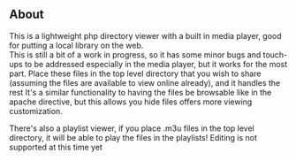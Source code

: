 ## About

This is a lightweight php directory viewer with a built in media player, good for putting a local library on the web.  
This is still a bit of a work in progress, so it has some minor bugs and touch-ups to be addressed especially in the media player, but it works for the most part.
Place these files in the top level directory that you wish to share (assuming the files are available to view online already), and it handles the rest
It's a similar functionality to having the files be browsable like in the apache directive, but this allows you hide files offers more viewing customization.

There's also a playlist viewer, if you place .m3u files in the top level directory, it will be able to play the files in the playlists! Editing is not supported at this time yet
